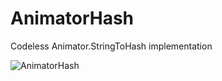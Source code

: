 # AnimatorHash
Codeless Animator.StringToHash implementation

![AnimatorHash](https://i.imgur.com/gSx5iNO.png)
